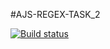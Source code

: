 #AJS-REGEX-TASK_2

[![Build status](https://ci.appveyor.com/api/projects/status/60tkiwrbvl65gt6k?svg=true)](https://ci.appveyor.com/project/JohnnyStorm19/ajs-regexp-task-2)


